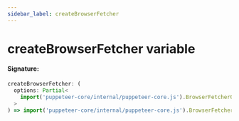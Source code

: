 ```yaml
---
sidebar_label: createBrowserFetcher
---
```


# createBrowserFetcher variable

#### Signature:

```typescript
createBrowserFetcher: (
  options: Partial<
    import('puppeteer-core/internal/puppeteer-core.js').BrowserFetcherOptions
  >
) => import('puppeteer-core/internal/puppeteer-core.js').BrowserFetcher;
```
